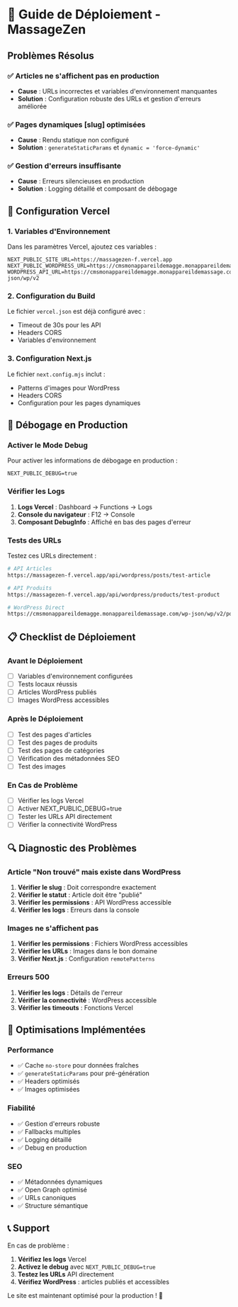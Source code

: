# 🚀 Guide de Déploiement - MassageZen

## Problèmes Résolus

### ✅ **Articles ne s'affichent pas en production**
- **Cause** : URLs incorrectes et variables d'environnement manquantes
- **Solution** : Configuration robuste des URLs et gestion d'erreurs améliorée

### ✅ **Pages dynamiques [slug] optimisées**
- **Cause** : Rendu statique non configuré
- **Solution** : `generateStaticParams` et `dynamic = 'force-dynamic'`

### ✅ **Gestion d'erreurs insuffisante**
- **Cause** : Erreurs silencieuses en production
- **Solution** : Logging détaillé et composant de débogage

## 🔧 Configuration Vercel

### 1. Variables d'Environnement

Dans les paramètres Vercel, ajoutez ces variables :

```env
NEXT_PUBLIC_SITE_URL=https://massagezen-f.vercel.app
NEXT_PUBLIC_WORDPRESS_URL=https://cmsmonappareildemagge.monappareildemassage.com
WORDPRESS_API_URL=https://cmsmonappareildemagge.monappareildemassage.com/wp-json/wp/v2
```

### 2. Configuration du Build

Le fichier `vercel.json` est déjà configuré avec :
- Timeout de 30s pour les API
- Headers CORS
- Variables d'environnement

### 3. Configuration Next.js

Le fichier `next.config.mjs` inclut :
- Patterns d'images pour WordPress
- Headers CORS
- Configuration pour les pages dynamiques

## 🐛 Débogage en Production

### Activer le Mode Debug

Pour activer les informations de débogage en production :

```env
NEXT_PUBLIC_DEBUG=true
```

### Vérifier les Logs

1. **Logs Vercel** : Dashboard → Functions → Logs
2. **Console du navigateur** : F12 → Console
3. **Composant DebugInfo** : Affiché en bas des pages d'erreur

### Tests des URLs

Testez ces URLs directement :

```bash
# API Articles
https://massagezen-f.vercel.app/api/wordpress/posts/test-article

# API Produits  
https://massagezen-f.vercel.app/api/wordpress/products/test-product

# WordPress Direct
https://cmsmonappareildemagge.monappareildemassage.com/wp-json/wp/v2/posts?slug=test-article
```

## 📋 Checklist de Déploiement

### Avant le Déploiement
- [ ] Variables d'environnement configurées
- [ ] Tests locaux réussis
- [ ] Articles WordPress publiés
- [ ] Images WordPress accessibles

### Après le Déploiement
- [ ] Test des pages d'articles
- [ ] Test des pages de produits
- [ ] Test des pages de catégories
- [ ] Vérification des métadonnées SEO
- [ ] Test des images

### En Cas de Problème
- [ ] Vérifier les logs Vercel
- [ ] Activer NEXT_PUBLIC_DEBUG=true
- [ ] Tester les URLs API directement
- [ ] Vérifier la connectivité WordPress

## 🔍 Diagnostic des Problèmes

### Article "Non trouvé" mais existe dans WordPress

1. **Vérifier le slug** : Doit correspondre exactement
2. **Vérifier le statut** : Article doit être "publié"
3. **Vérifier les permissions** : API WordPress accessible
4. **Vérifier les logs** : Erreurs dans la console

### Images ne s'affichent pas

1. **Vérifier les permissions** : Fichiers WordPress accessibles
2. **Vérifier les URLs** : Images dans le bon domaine
3. **Vérifier Next.js** : Configuration `remotePatterns`

### Erreurs 500

1. **Vérifier les logs** : Détails de l'erreur
2. **Vérifier la connectivité** : WordPress accessible
3. **Vérifier les timeouts** : Fonctions Vercel

## 🎯 Optimisations Implémentées

### Performance
- ✅ Cache `no-store` pour données fraîches
- ✅ `generateStaticParams` pour pré-génération
- ✅ Headers optimisés
- ✅ Images optimisées

### Fiabilité
- ✅ Gestion d'erreurs robuste
- ✅ Fallbacks multiples
- ✅ Logging détaillé
- ✅ Debug en production

### SEO
- ✅ Métadonnées dynamiques
- ✅ Open Graph optimisé
- ✅ URLs canoniques
- ✅ Structure sémantique

## 📞 Support

En cas de problème :

1. **Vérifiez les logs** Vercel
2. **Activez le debug** avec `NEXT_PUBLIC_DEBUG=true`
3. **Testez les URLs** API directement
4. **Vérifiez WordPress** : articles publiés et accessibles

Le site est maintenant optimisé pour la production ! 🎉
